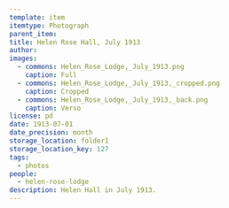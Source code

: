 ```yaml
---
template: item
itemtype: Photograph
parent_item: 
title: Helen Rose Hall, July 1913
author: 
images:
  - commons: Helen_Rose_Lodge,_July_1913.png
    caption: Full
  - commons: Helen_Rose_Lodge,_July_1913,_cropped.png
    caption: Cropped
  - commons: Helen_Rose_Lodge,_July_1913,_back.png
    caption: Verso
license: pd
date: 1913-07-01
date_precision: month
storage_location: folder1
storage_location_key: 127
tags:
  - photos
people:
  - helen-rose-lodge
description: Helen Hall in July 1913.
---
```

